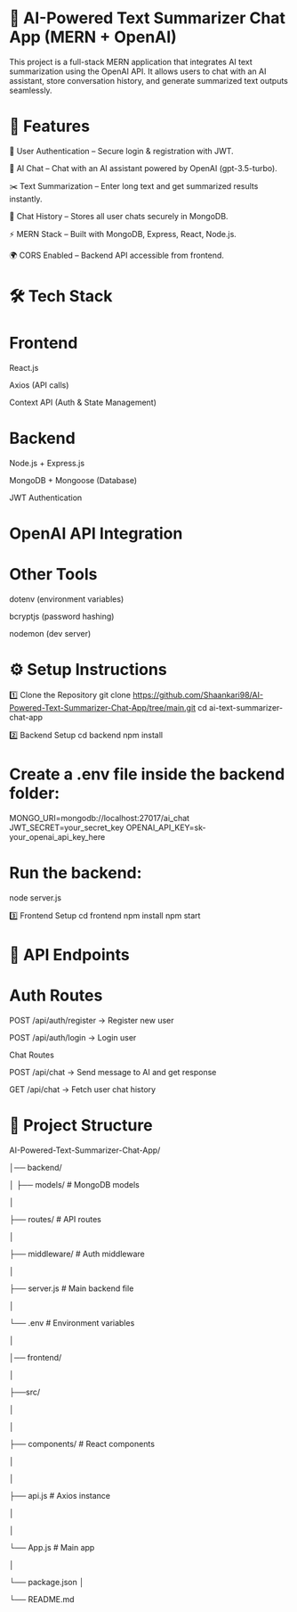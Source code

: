 # 📌 AI-Powered Text Summarizer Chat App (MERN + OpenAI)

This project is a full-stack MERN application that integrates AI text summarization using the OpenAI API.
It allows users to chat with an AI assistant, store conversation history, and generate summarized text outputs seamlessly.

# 🚀 Features

🔐 User Authentication – Secure login & registration with JWT.

💬 AI Chat – Chat with an AI assistant powered by OpenAI (gpt-3.5-turbo).

✂️ Text Summarization – Enter long text and get summarized results instantly.

📜 Chat History – Stores all user chats securely in MongoDB.

⚡ MERN Stack – Built with MongoDB, Express, React, Node.js.

🌍 CORS Enabled – Backend API accessible from frontend.

# 🛠️ Tech Stack
# Frontend

React.js

Axios (API calls)

Context API (Auth & State Management)

# Backend

Node.js + Express.js

MongoDB + Mongoose (Database)

JWT Authentication

# OpenAI API Integration

# Other Tools

dotenv (environment variables)

bcryptjs (password hashing)

nodemon (dev server)

# ⚙️ Setup Instructions
1️⃣ Clone the Repository
git clone https://github.com/Shaankari98/AI-Powered-Text-Summarizer-Chat-App/tree/main.git
cd ai-text-summarizer-chat-app

2️⃣ Backend Setup
cd backend
npm install


# Create a .env file inside the backend folder:

MONGO_URI=mongodb://localhost:27017/ai_chat
JWT_SECRET=your_secret_key
OPENAI_API_KEY=sk-your_openai_api_key_here


# Run the backend:

node server.js

3️⃣ Frontend Setup
cd frontend
npm install
npm start

# 📌 API Endpoints
# Auth Routes

POST /api/auth/register → Register new user

POST /api/auth/login → Login user

Chat Routes

POST /api/chat → Send message to AI and get response

GET /api/chat → Fetch user chat history

# 📂 Project Structure
AI-Powered-Text-Summarizer-Chat-App/

│── backend/

│   ├── models/       # MongoDB models

│

├── routes/       # API routes

│ 

├── middleware/   # Auth middleware

│

├── server.js     # Main backend file

│ 

└── .env          # Environment variables

│

│── frontend/

│

├──src/

│


│  

├── components/   # React components

│

│ 

├── api.js        # Axios instance

│ 

│ 

└── App.js        # Main app

│ 

└── package.json
│

└── README.md
